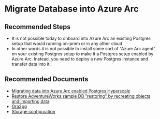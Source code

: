<properties
	pageTitle="Migrate Data into Azure Arc"
	description="Migrate Data into Azure Arc"
	infoBubbleText="Migrate Data into Azure Arc"
	service="microsoft.azuredata"
	resource="postgresinstances"
	ms.author="pookam"
	displayOrder=""
	articleId="32e37b98-f7c9-4b5a-aa5a-601b54a90fe7"
	diagnosticScenario=""
	selfHelpType="generic"
	supportTopicIds="32747910"
	resourceTags=""
	productPesIds="17124"
	cloudEnvironments="Public, fairfax, usnat, ussec"
	ownershipId="AzureData_Azure_Arc_enabled_PostgreSQL_Hyperscale"
    />
    
# Migrate Database into Azure Arc

## **Recommended Steps**

* It is not possible today to onboard into Azure Arc an existing Postgres setup that would running on-prem or in any other cloud
* In other words it is not possible to install some sort of "Azure Arc agent" on your existing Postgres setup to make it a Postgres setup enabled by Azure Arc. Instead, you need to deploy a new Postgres instance and transfer data into it.

## **Recommended Documents**

- [Migrating data into Azure Arc enabled Postgres Hyperscale](https://docs.microsoft.com/azure/azure-arc/data/migrate-postgresql-data-into-postgresql-hyperscale-server-group)  
- [Restore AdventureWorks sample DB "restoring" by recreating objects and importing data](https://docs.microsoft.com/azure/azure-arc/data/restore-adventureworks-sample-db-into-postgresql-hyperscale-server-group) 
- [Ora2pg](https://ora2pg.darold.net/)
- [Storage configuration](https://docs.microsoft.com/azure/azure-arc/data/storage-configuration)
